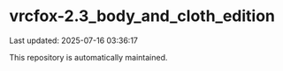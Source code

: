 # vrcfox-2.3_body_and_cloth_edition

Last updated: 2025-07-16 03:36:17

This repository is automatically maintained.
